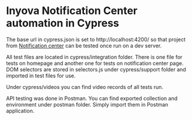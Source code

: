 # Inyova Notification Center automation in Cypress 

The base url in cypress.json is set to http://localhost:4200/ so that project from [Notification center](https://github.com/imoutaharik/angular-notification-center#notifications-center) can be
tested once run on a dev server.

All test files are located in cypress/integration folder. There is one file for tests on homepage and another one for tests on notification center page. DOM selectors are stored 
in selectors.js under cypress/support folder and imported in test files for use. 

Under cypress/videos you can find video records of all tests run.

API testing was done in Postman. You can find exported collection and environment under postman folder. Simply import them in Postman application.
